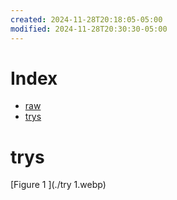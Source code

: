 ```yaml
---
created: 2024-11-28T20:18:05-05:00
modified: 2024-11-28T20:30:30-05:00
---
```


# Index

- [raw](./raw.md)
- [trys](#trys)

# trys
[Figure 1 ](./try 1.webp)
